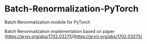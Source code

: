 # Batch-Renormalization-PyTorch
Batch Renormalization module  for PyTorch

Batch Renormalization implementation based on paper (https://arxiv.org/abs/1702.03275)[https://arxiv.org/abs/1702.03275]
